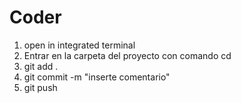 # Coder

1. open in integrated terminal
2. Entrar en la carpeta del proyecto con comando cd
3. git add .
4. git commit -m "inserte comentario"
5. git push